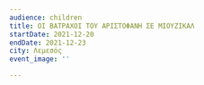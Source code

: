 ```yaml
---
audience: children
title: ΟΙ ΒΑΤΡΑΧΟΙ ΤΟΥ ΑΡΙΣΤΟΦΑΝΗ ΣΕ ΜΙΟΥΖΙΚΑΛ
startDate: 2021-12-20
endDate: 2021-12-23
city: Λεμεσός
event_image: ''

---
```

